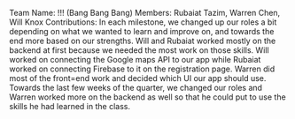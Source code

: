 Team Name: !!! (Bang Bang Bang)
Members: Rubaiat Tazim, Warren Chen, Will Knox
Contributions: In each milestone, we changed up our roles a bit depending on what we wanted to learn and improve on, and towards the end more based on our strengths. Will and Rubaiat worked mostly on the backend at first because we needed the most work on those skills. Will worked on connecting the Google maps API to our app while Rubaiat worked on connecting Firebase to it on the registration page. Warren did most of the front=end work and decided which UI our app should use. Towards the last few weeks of the quarter, we changed our roles and Warren worked more on the backend as well so that he could put to use the skills he had learned in the class.
